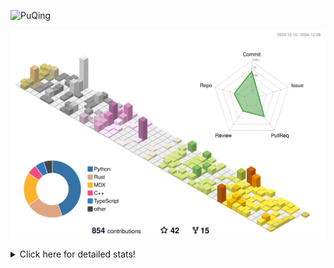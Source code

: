 ![PuQing](https://user-images.githubusercontent.com/27223114/171565019-9a56fae6-b08b-421f-99db-7e830da42371.png)

![](./profile-3d-contrib/profile-season-animate.svg)

<details>
<summary>Click here for detailed stats!</summary>

<!--START_SECTION:waka-->
![Lines of code](https://img.shields.io/badge/From%20Hello%20World%20I%27ve%20Written-1.4%20million%20lines%20of%20code-blue)

**🐱 My GitHub Data** 

> 📦 413.3 kB Used in GitHub's Storage 
 > 
> 🏆 730 Contributions in the Year 2024
 > 
> 🚫 Not Opted to Hire
 > 
> 📜 38 Public Repositories 
 > 
> 🔑 32 Private Repositories 
 > 
**I'm a Night 🦉** 

```text
🌞 Morning                550 commits         ██░░░░░░░░░░░░░░░░░░░░░░░   06.81 % 
🌆 Daytime                3485 commits        ███████████░░░░░░░░░░░░░░   43.18 % 
🌃 Evening                1869 commits        ██████░░░░░░░░░░░░░░░░░░░   23.16 % 
🌙 Night                  2167 commits        ███████░░░░░░░░░░░░░░░░░░   26.85 % 
```


📊 **This Week I Spent My Time On** 

```text
💬 Programming Languages: 
Browsing                 13 hrs 12 mins      █████████░░░░░░░░░░░░░░░░   36.15 % 
GitHubing                6 hrs 2 mins        ████░░░░░░░░░░░░░░░░░░░░░   16.53 % 
Searching                4 hrs 33 mins       ███░░░░░░░░░░░░░░░░░░░░░░   12.48 % 
Rust                     3 hrs 59 mins       ███░░░░░░░░░░░░░░░░░░░░░░   10.92 % 
Fish Touching            2 hrs 10 mins       █░░░░░░░░░░░░░░░░░░░░░░░░   05.97 % 

🔥 Editors: 
Chrome                   26 hrs 31 mins      ██████████████████░░░░░░░   72.64 % 
VS Code                  8 hrs 10 mins       ██████░░░░░░░░░░░░░░░░░░░   22.37 % 
fish                     1 hr 22 mins        █░░░░░░░░░░░░░░░░░░░░░░░░   03.75 % 
Obsidian                 27 mins             ░░░░░░░░░░░░░░░░░░░░░░░░░   01.23 % 

💻 Operating System: 
Mac                      29 hrs 8 mins       ████████████████████░░░░░   79.78 % 
WSL                      5 hrs 35 mins       ████░░░░░░░░░░░░░░░░░░░░░   15.33 % 
Linux                    1 hr 47 mins        █░░░░░░░░░░░░░░░░░░░░░░░░   04.90 % 
```


<!--END_SECTION:waka-->
</details>
